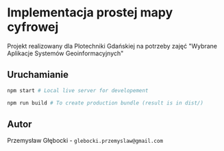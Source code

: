 # Implementacja prostej mapy cyfrowej

Projekt realizowany dla Plotechniki Gdańskiej na potrzeby zajęć "Wybrane
Aplikacje Systemów Geoinformacyjnych"

## Uruchamianie

``` sh
npm start # Local live server for developement

npm run build # To create production bundle (result is in dist/)
```

## Autor

Przemysław Głębocki - `glebocki.przemyslaw@gmail.com`
